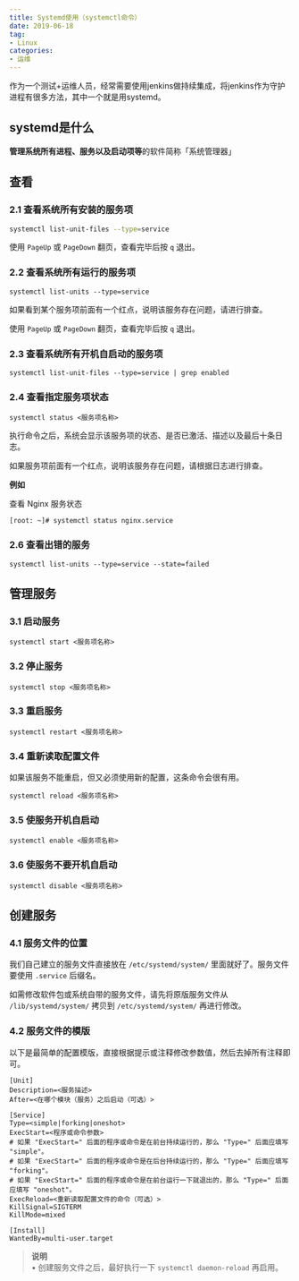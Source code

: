 ```yaml
---
title: Systemd使用（systemctl命令）
date: 2019-06-18
tag: 
- Linux
categories:
- 运维
---
```

作为一个测试+运维人员，经常需要使用jenkins做持续集成，将jenkins作为守护进程有很多方法，其中一个就是用systemd。
<!--more-->
## systemd是什么
**管理系统所有进程、服务以及启动项等**的软件简称「系统管理器」

## 查看
### **2.1 查看系统所有安装的服务项**

```bash
systemctl list-unit-files --type=service
```
使用  `PageUp`  或  `PageDown`  翻页，查看完毕后按  `q`  退出。

### **2.2 查看系统所有运行的服务项**

```text
systemctl list-units --type=service
```

如果看到某个服务项前面有一个红点，说明该服务存在问题，请进行排查。

使用  `PageUp`  或  `PageDown`  翻页，查看完毕后按  `q`  退出。

### **2.3 查看系统所有开机自启动的服务项**

```text
systemctl list-unit-files --type=service | grep enabled
```

### **2.4 查看指定服务项状态**

```text
systemctl status <服务项名称>
```

执行命令之后，系统会显示该服务项的状态、是否已激活、描述以及最后十条日志。

如果服务项前面有一个红点，说明该服务存在问题，请根据日志进行排查。

**例如**

查看 Nginx 服务状态

```text
[root: ~]# systemctl status nginx.service
```
### **2.6 查看出错的服务**

```text
systemctl list-units --type=service --state=failed
```
## 管理服务
### **3.1 启动服务**

```text
systemctl start <服务项名称>
```

### **3.2 停止服务**

```text
systemctl stop <服务项名称>
```

### **3.3 重启服务**

```text
systemctl restart <服务项名称>
```

### **3.4 重新读取配置文件**

如果该服务不能重启，但又必须使用新的配置，这条命令会很有用。

```text
systemctl reload <服务项名称>
```

### **3.5 使服务开机自启动**

```text
systemctl enable <服务项名称>
```

### **3.6 使服务不要开机自启动**

```text
systemctl disable <服务项名称>
```

## 创建服务
### **4.1 服务文件的位置**

我们自己建立的服务文件直接放在  `/etc/systemd/system/`  里面就好了。服务文件要使用  `.service`  后缀名。

如需修改软件包或系统自带的服务文件，请先将原版服务文件从  `/lib/systemd/system/`  拷贝到  `/etc/systemd/system/`  再进行修改。

### **4.2 服务文件的模版**

以下是最简单的配置模版，直接根据提示或注释修改参数值，然后去掉所有注释即可。

```text
[Unit]
Description=<服务描述>
After=<在哪个模块（服务）之后启动（可选）>

[Service]
Type=<simple|forking|oneshot>
ExecStart=<程序或命令参数>
# 如果 "ExecStart=" 后面的程序或命令是在前台持续运行的，那么 "Type=" 后面应填写 "simple"。
# 如果 "ExecStart=" 后面的程序或命令是在后台持续运行的，那么 "Type=" 后面应填写 "forking"。
# 如果 "ExecStart=" 后面的程序或命令是在前台运行一下就退出的，那么 "Type=" 后面应填写 "oneshot"。
ExecReload=<重新读取配置文件的命令（可选）>
KillSignal=SIGTERM
KillMode=mixed

[Install]
WantedBy=multi-user.target
```

> **说明**  
> • 创建服务文件之后，最好执行一下  `systemctl daemon-reload`  再启用。
<!--stackedit_data:
eyJoaXN0b3J5IjpbNTE0MzQ2NTU5LDY3MDM3NDUxMF19
-->